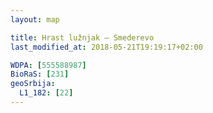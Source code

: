 ```yaml
---
layout: map

title: Hrast lužnjak – Smederevo
last_modified_at: 2018-05-21T19:19:17+02:00

WDPA: [555588987]
BioRaS: [231]
geoSrbija:
  L1_182: [22]
---
```

